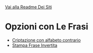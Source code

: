 [Vai alla Readme Dei Siti](../Readme.md)

# Opzioni con Le Frasi

- [Criptazione con alfabeto contrario](Criptazione%20Alfabeto%20Contrario)
- [Stampa Frase Invertita](Stampa_Frase_Invertita)